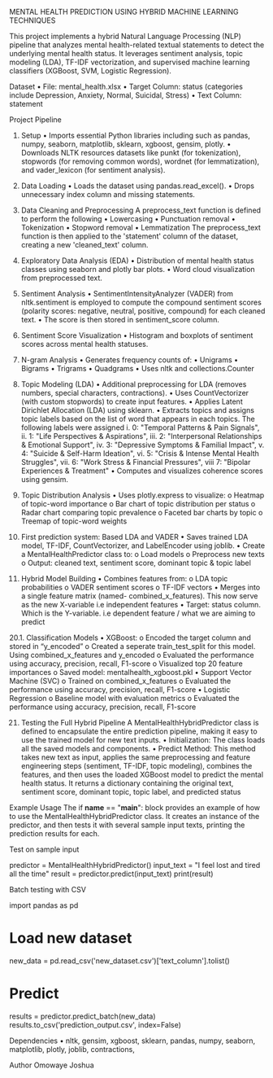 MENTAL HEALTH PREDICTION USING HYBRID MACHINE LEARNING TECHNIQUES

This project implements a hybrid Natural Language Processing (NLP) pipeline that analyzes mental health-related textual statements to detect the underlying mental health status. It leverages sentiment analysis, topic modeling (LDA), TF-IDF vectorization, and supervised machine learning classifiers (XGBoost, SVM, Logistic Regression).

Dataset
•	File: mental_health.xlsx
•	Target Column: status (categories include Depression, Anxiety, Normal, Suicidal, Stress)
•	Text Column: statement

Project Pipeline
1. Setup
•	Imports essential Python libraries including such as pandas, numpy, seaborn, matplotlib, sklearn, xgboost, gensim, plotly.
•	Downloads NLTK resources datasets like punkt (for tokenization), stopwords (for removing common words), wordnet (for lemmatization), and vader_lexicon (for sentiment analysis).

3. Data Loading
•	Loads the dataset using pandas.read_excel().
•	Drops unnecessary index column and missing statements.


5. Data Cleaning and  Preprocessing
A preprocess_text function is defined to perform the following
•	Lowercasing
•	Punctuation removal
•	Tokenization
•	Stopword removal
•	Lemmatization
The preprocess_text function is then applied to the 'statement' column of the dataset, creating a new 'cleaned_text' column.

6. Exploratory Data Analysis (EDA)
•	Distribution of mental health status classes using seaborn and plotly bar plots.
•	Word cloud visualization from preprocessed text.


8. Sentiment Analysis
•	SentimentIntensityAnalyzer (VADER) from nltk.sentiment is employed to compute the compound sentiment scores (polarity scores: negative, neutral, positive, compound) for each cleaned text.
•	The score is then stored in sentiment_score column.


10. Sentiment Score Visualization
•	Histogram and boxplots of sentiment scores across mental health statuses.


12. N-gram Analysis
•	Generates frequency counts of:
•	Unigrams
•	Bigrams
•	Trigrams
•	Quadgrams
•	Uses nltk and collections.Counter


14. Topic Modeling (LDA)
•	Additional preprocessing for LDA (removes numbers, special characters, contractions).
•	Uses CountVectorizer (with custom stopwords) to create input features.
•	Applies Latent Dirichlet Allocation (LDA) using sklearn.
•	Extracts topics and assigns topic labels based on the list of  word that appears in each topics. The following labels were assigned
        i.	        0: "Temporal Patterns & Pain Signals",
        ii.	        1: "Life Perspectives & Aspirations",
        iii.	    2: "Interpersonal Relationships & Emotional Support",
        iv.	        3: "Depressive Symptoms & Familial Impact",
        v.	        4: "Suicide & Self-Harm Ideation",
        vi.	        5: "Crisis & Intense Mental Health Struggles",
        vii.	    6: "Work Stress & Financial Pressures",
        viii        7: "Bipolar Experiences & Treatment"
•	Computes and visualizes coherence scores using gensim.


16. Topic Distribution Analysis
•	Uses plotly.express to visualize:
        o	Heatmap of topic-word importance
        o	Bar chart of topic distribution per status
        o	Radar chart comparing topic prevalence
        o	Faceted bar charts by topic
        o	Treemap of topic-word weights

    
18. First prediction system: Based LDA and VADER
•	Saves trained LDA model, TF-IDF, CountVectorizer, and LabelEncoder using joblib.
•	Create a MentalHealthPredictor class to:
        o	Load models
        o	Preprocess new texts
        o	Output: cleaned text, sentiment score, dominant topic & topic label

    
20. Hybrid Model Building
•	Combines features from:
        o	LDA topic probabilities
        o	VADER sentiment scores
        o	TF-IDF vectors
•	Merges into a single feature matrix (named- combined_x_features). This now serve as the new X-variable i.e independent features
•	Target: status column. Which is the Y-variable. i.e dependent feature / what we are aiming to predict


20.1. Classification Models
•	XGBoost:
        o	Encoded the target column and stored in “y_encoded”
        o	Created a seperate train_test_split for this model. Using combined_x_features and y_encoded
        o	Evaluated the performance using accuracy, precision, recall, F1-score
        o	Visualized top 20 feature importances
        o	Saved model: mentalhealth_xgboost.pkl
•	Support Vector Machine (SVC)
        o	Trained on combined_x_features
        o	Evaluated the performance using accuracy, precision, recall, F1-score
•	Logistic Regression
        o	Baseline model with evaluation metrics
        o	Evaluated the performance using accuracy, precision, recall, F1-score

21. Testing the Full Hybrid Pipeline
A MentalHealthHybridPredictor class is defined to encapsulate the entire prediction pipeline, making it easy to use the trained model for new text inputs.
•	Initialization: The class loads all the saved models and components.
•	Predict Method: This method takes new text as input, applies the same preprocessing and feature engineering steps (sentiment, TF-IDF, topic modeling), combines the features, and then uses the loaded XGBoost model to predict the mental health status. It returns a dictionary containing the original text, sentiment score, dominant topic, topic label, and predicted status

Example Usage
The if __name__ == "__main__": block provides an example of how to use the MentalHealthHybridPredictor class. It creates an instance of the predictor, and then tests it with several sample input texts, printing the prediction results for each.

Test on sample input

predictor = MentalHealthHybridPredictor()
input_text = "I feel lost and tired all the time"
result = predictor.predict(input_text)
print(result)

Batch testing with CSV

import pandas as pd
# Load new dataset
new_data = pd.read_csv('new_dataset.csv')['text_column'].tolist()
# Predict
results = predictor.predict_batch(new_data)
results.to_csv('prediction_output.csv', index=False)

Dependencies
•	nltk, gensim, xgboost, sklearn, pandas, numpy, seaborn, matplotlib, plotly, joblib, contractions, 

Author
Omowaye Joshua


